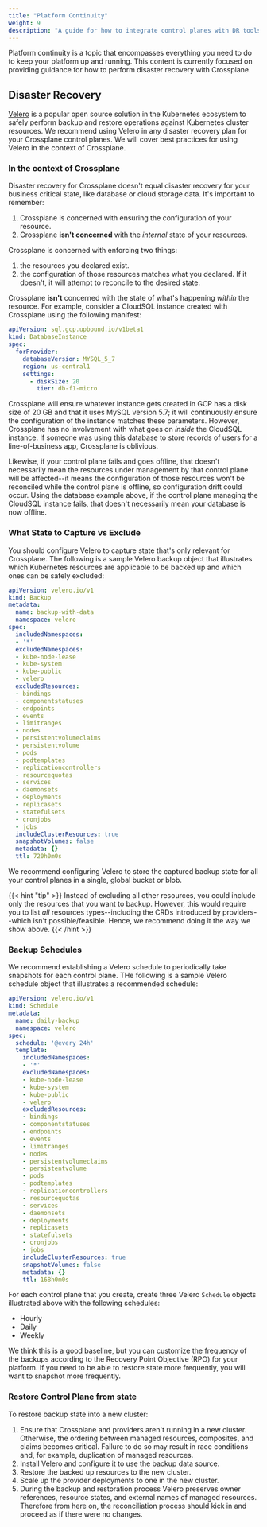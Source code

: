 ```yaml
---
title: "Platform Continuity"
weight: 9
description: "A guide for how to integrate control planes with DR tools"
---
```


Platform continuity is a topic that encompasses everything you need to do to keep your platform up and running. This content is currently focused on providing guidance for how to perform disaster recovery with Crossplane.

## Disaster Recovery

[Velero](https://velero.io/) is a popular open source solution in the Kubernetes ecosystem to safely perform backup and restore operations against Kubernetes cluster resources. We recommend using Velero in any disaster recovery plan for your Crossplane control planes. We will cover best practices for using Velero in the context of Crossplane.

### In the context of Crossplane

Disaster recovery for Crossplane doesn't equal disaster recovery for your business critical state, like database or cloud storage data. It's important to remember:

1. Crossplane is concerned with ensuring the configuration of your resource. 
2. Crossplane **isn't concerned** with the _internal_ state of your resources. 

Crossplane is concerned with enforcing two things:

1. the resources you declared exist.
2. the configuration of those resources matches what you declared. If it doesn't, it will attempt to reconcile to the desired state.

Crossplane **isn't** concerned with the state of what's happening _within_ the resource. For example, consider a CloudSQL instance created with Crossplane using the following manifest:

```yaml
apiVersion: sql.gcp.upbound.io/v1beta1
kind: DatabaseInstance
spec:
  forProvider:
    databaseVersion: MYSQL_5_7
    region: us-central1
    settings:
      - diskSize: 20
        tier: db-f1-micro
```

Crossplane will ensure whatever instance gets created in GCP has a disk size of 20 GB and that it uses MySQL version 5.7; it will continuously ensure the configuration of the instance matches these parameters. However, Crossplane has no involvement with what goes on _inside_ the CloudSQL instance. If someone was using this database to store records of users for a line-of-business app, Crossplane is oblivious.

Likewise, if your control plane fails and goes offline, that doesn't necessarily mean the resources under management by that control plane will be affected--it means the configuration of those resources won't be reconciled while the control plane is offline, so configuration drift could occur. Using the database example above, if the control plane managing the CloudSQL instance fails, that doesn't necessarily mean your database is now offline. 

### What State to Capture vs Exclude

You should configure Velero to capture state that's only relevant for Crossplane. The following is a sample Velero backup object that illustrates which Kubernetes resources are applicable to be backed up and which ones can be safely excluded:

```yaml
apiVersion: velero.io/v1
kind: Backup
metadata:
  name: backup-with-data
  namespace: velero
spec:
  includedNamespaces:
  - '*'
  excludedNamespaces:
  - kube-node-lease
  - kube-system
  - kube-public
  - velero
  excludedResources:
  - bindings
  - componentstatuses
  - endpoints
  - events
  - limitranges
  - nodes
  - persistentvolumeclaims
  - persistentvolume
  - pods
  - podtemplates
  - replicationcontrollers
  - resourcequotas
  - services
  - daemonsets
  - deployments
  - replicasets
  - statefulsets
  - cronjobs
  - jobs
  includeClusterResources: true
  snapshotVolumes: false
  metadata: {}
  ttl: 720h0m0s
 ```

 We recommend configuring Velero to store the captured backup state for all your control planes in a single, global bucket or blob.

{{< hint "tip" >}}
Instead of excluding all other resources, you could include only the resources that you want to backup. However, this would require you to list _all_ resources types--including the CRDs introduced by providers--which isn't possible/feasible. Hence, we recommend doing it the way we show above.
{{< /hint >}}

### Backup Schedules

We recommend establishing a Velero schedule to periodically take snapshots for each control plane. THe following is a sample Velero schedule object that illustrates a recommended schedule:

```yaml
apiVersion: velero.io/v1
kind: Schedule
metadata:
  name: daily-backup
  namespace: velero
spec:
  schedule: '@every 24h'
  template:
    includedNamespaces:
    - '*'
    excludedNamespaces:
    - kube-node-lease
    - kube-system
    - kube-public
    - velero
    excludedResources:
    - bindings
    - componentstatuses
    - endpoints
    - events
    - limitranges
    - nodes
    - persistentvolumeclaims
    - persistentvolume
    - pods
    - podtemplates
    - replicationcontrollers
    - resourcequotas
    - services
    - daemonsets
    - deployments
    - replicasets
    - statefulsets
    - cronjobs
    - jobs
    includeClusterResources: true
    snapshotVolumes: false
    metadata: {}
    ttl: 168h0m0s
```

For each control plane that you create, create three Velero `Schedule` objects illustrated above with the following schedules:

- Hourly
- Daily
- Weekly

We think this is a good baseline, but you can customize the frequency of the backups according to the Recovery Point Objective (RPO) for your platform. If you need to be able to restore state more frequently, you will want to snapshot more frequently.

### Restore Control Plane from state

To restore backup state into a new cluster:

1. Ensure that Crossplane and providers aren't running in a new cluster. Otherwise, the ordering between managed resources, composites, and claims becomes critical. Failure to do so may result in race conditions and, for example, duplication of managed resources.
2. Install Velero and configure it to use the backup data source.
3. Restore the backed up resources to the new cluster.
4. Scale up the provider deployments to one in the new cluster.
5. During the backup and restoration process Velero preserves owner references, resource states, and external names of managed resources. Therefore from here on, the reconciliation process should kick in and proceed as if there were no changes.
